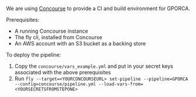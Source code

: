 We are using [Concourse](http://concourse.ci/) to provide a CI and build environment for GPORCA.

Prerequisites:
- A running Concourse instance
- The fly cli, installed from Concourse
- An AWS account with an S3 bucket as a backing store

To deploy the pipeline:
1. Copy the `concourse/vars_example.yml` and put in your secret keys associated with the above prerequisites
1. Run `fly --target=<YOURCONCOURSEURL> set-pipeline --pipeline=GPORCA --config=concourse/pipeline.yml --load-vars-from=<YOURSECRETSFROMSTEPONE>`
